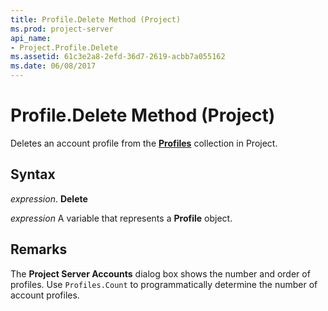 ```yaml
---
title: Profile.Delete Method (Project)
ms.prod: project-server
api_name:
- Project.Profile.Delete
ms.assetid: 61c3e2a8-2efd-36d7-2619-acbb7a055162
ms.date: 06/08/2017
---
```



# Profile.Delete Method (Project)

Deletes an account profile from the **[Profiles](profiles-object-project.md)** collection in Project.


## Syntax

 _expression_. **Delete**

 _expression_ A variable that represents a **Profile** object.


## Remarks

The **Project Server Accounts** dialog box shows the number and order of profiles. Use `Profiles.Count` to programmatically determine the number of account profiles.


